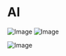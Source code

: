 # AI

![Image](https://github.com/user-attachments/assets/449afcd4-9122-4cf4-a87c-3ff428da7deb)
![Image](https://github.com/user-attachments/assets/c63ac344-60d8-4663-975b-4eab7f686fab)

![Image](https://github.com/user-attachments/assets/0b90dae5-2e6c-40a1-82e9-ae779e963906)
